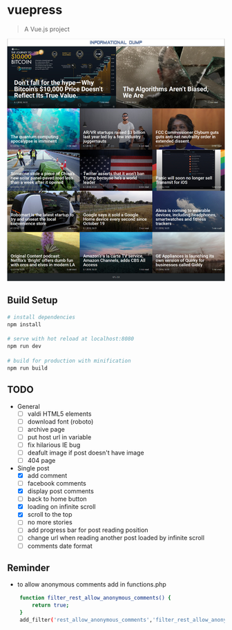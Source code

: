 # vuepress

> A Vue.js project

![Alt text](./screen.jpg?raw=true "Title")

## Build Setup

``` bash
# install dependencies
npm install

# serve with hot reload at localhost:8080
npm run dev

# build for production with minification
npm run build 
```

## TODO

- General
    - [ ] valdi HTML5 elements
    - [ ] download font (roboto)
    - [ ] archive page
    - [ ] put host url in variable
    - [ ] fix hilarious IE bug
    - [ ] deafult image if post doesn't have image
    - [ ] 404 page

- Single post
    - [x] add comment
    - [ ] facebook comments
    - [x] display post comments
    - [ ] back to home button
    - [x] loading on infinite scroll
    - [x] scroll to the top
    - [ ] no more stories
    - [ ] add progress bar for post reading position
    - [ ] change url when reading another post loaded by infinite scroll
    - [ ] comments date format

## Reminder
- to allow anonymous comments add in functions.php
``` bash
    function filter_rest_allow_anonymous_comments() {
        return true;
    }
    add_filter('rest_allow_anonymous_comments','filter_rest_allow_anonymous_comments');
```
